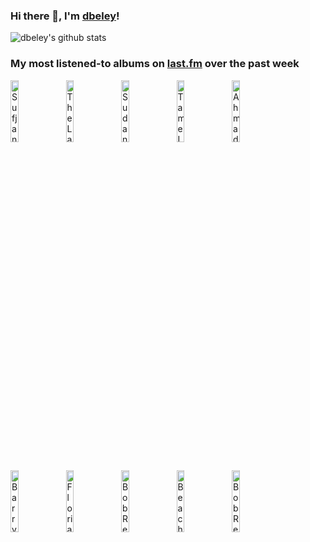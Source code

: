 ### Hi there 👋, I'm [dbeley](https://dbeley.ovh/en)!

![dbeley's github stats](https://github-readme-stats.vercel.app/api?username=dbeley)

### My most listened-to albums on [last.fm](https://www.last.fm/user/d_beley) over the past week

[<img src='https://lastfm.freetls.fastly.net/i/u/300x300/4884fbb2a3714e42cef5a1782e10c26e.png' width='16%' alt='Sufjan Stevens - Illinois'>](https://www.last.fm/music/sufjan%2bstevens/illinois)&nbsp;
[<img src='https://lastfm.freetls.fastly.net/i/u/300x300/db22643aa0f254cc5a6b4224a7952a9b.jpg' width='16%' alt='The Last Dinner Party - From The Pyre'>](https://www.last.fm/music/the%2blast%2bdinner%2bparty/from%2bthe%2bpyre)&nbsp;
[<img src='https://lastfm.freetls.fastly.net/i/u/300x300/68e5bb88733c78378d6c21f3970fc94b.jpg' width='16%' alt='Sudan Archives - THE BPM'>](https://www.last.fm/music/sudan%2barchives/the%2bbpm)&nbsp;
[<img src='https://lastfm.freetls.fastly.net/i/u/300x300/29cd52e0f2ba0d5dcf2b2684cc71ef58.jpg' width='16%' alt='Tame Impala - Deadbeat'>](https://www.last.fm/music/tame%2bimpala/deadbeat)&nbsp;
[<img src='https://lastfm.freetls.fastly.net/i/u/300x300/28bbf7dd157e437ac37bce1b8bc8dea9.jpg' width='16%' alt='Ahmad Jamal - The Legendary Okeh & Epic Recordings'>](https://www.last.fm/music/ahmad%2bjamal/the%2blegendary%2bokeh%2b%2526%2bepic%2brecordings)&nbsp;
<br>
[<img src='https://lastfm.freetls.fastly.net/i/u/300x300/332d02af2e01e214081dc56d78b0c382.jpg' width='16%' alt='Barry Harris - Preminado'>](https://www.last.fm/music/barry%2bharris/preminado)&nbsp;
[<img src='https://lastfm.freetls.fastly.net/i/u/300x300/880e7d2551f6e777983081cb5c582108.jpg' width='16%' alt='Florian Pellissier Quintet - Cap de bonne espérance'>](https://www.last.fm/music/florian%2bpellissier%2bquintet/cap%2bde%2bbonne%2besp%25c3%25a9rance)&nbsp;
[<img src='https://lastfm.freetls.fastly.net/i/u/300x300/e02ae5b95c00077b7c79db96fe756450.jpg' width='16%' alt='Bob Reynolds - Guitar Band'>](https://www.last.fm/music/bob%2breynolds/guitar%2bband)&nbsp;
[<img src='https://lastfm.freetls.fastly.net/i/u/300x300/406afa5fad8e9d789a745da5b55314f8.jpg' width='16%' alt='Beach Bunny - Prom Queen'>](https://www.last.fm/music/beach%2bbunny/prom%2bqueen)&nbsp;
[<img src='https://lastfm.freetls.fastly.net/i/u/300x300/3d15f7e838ef3786a068267f592198b5.jpg' width='16%' alt='Bob Reynolds - Quartet'>](https://www.last.fm/music/bob%2breynolds/quartet)&nbsp;
<br>
